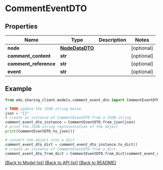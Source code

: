 # CommentEventDTO


## Properties

Name | Type | Description | Notes
------------ | ------------- | ------------- | -------------
**node** | [**NodeDataDTO**](NodeDataDTO.md) |  | [optional] 
**comment_content** | **str** |  | [optional] 
**comment_reference** | **str** |  | [optional] 
**event** | **str** |  | [optional] 

## Example

```python
from edu_sharing_client.models.comment_event_dto import CommentEventDTO

# TODO update the JSON string below
json = "{}"
# create an instance of CommentEventDTO from a JSON string
comment_event_dto_instance = CommentEventDTO.from_json(json)
# print the JSON string representation of the object
print(CommentEventDTO.to_json())

# convert the object into a dict
comment_event_dto_dict = comment_event_dto_instance.to_dict()
# create an instance of CommentEventDTO from a dict
comment_event_dto_from_dict = CommentEventDTO.from_dict(comment_event_dto_dict)
```
[[Back to Model list]](../README.md#documentation-for-models) [[Back to API list]](../README.md#documentation-for-api-endpoints) [[Back to README]](../README.md)


